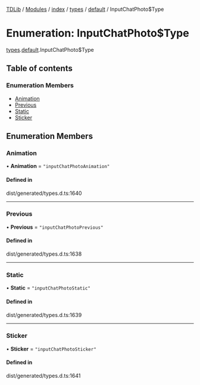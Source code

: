 [TDLib](../README.md) / [Modules](../modules.md) / [index](../modules/index.md) / [types](../modules/index.types.md) / [default](../modules/index.types.default.md) / InputChatPhoto$Type

# Enumeration: InputChatPhoto$Type

[types](../modules/index.types.md).[default](../modules/index.types.default.md).InputChatPhoto$Type

## Table of contents

### Enumeration Members

- [Animation](index.types.default.InputChatPhoto_Type.md#animation)
- [Previous](index.types.default.InputChatPhoto_Type.md#previous)
- [Static](index.types.default.InputChatPhoto_Type.md#static)
- [Sticker](index.types.default.InputChatPhoto_Type.md#sticker)

## Enumeration Members

### Animation

• **Animation** = ``"inputChatPhotoAnimation"``

#### Defined in

dist/generated/types.d.ts:1640

___

### Previous

• **Previous** = ``"inputChatPhotoPrevious"``

#### Defined in

dist/generated/types.d.ts:1638

___

### Static

• **Static** = ``"inputChatPhotoStatic"``

#### Defined in

dist/generated/types.d.ts:1639

___

### Sticker

• **Sticker** = ``"inputChatPhotoSticker"``

#### Defined in

dist/generated/types.d.ts:1641
